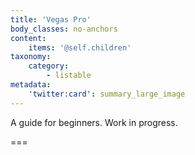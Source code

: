 ```yaml
---
title: 'Vegas Pro'
body_classes: no-anchors
content:
    items: '@self.children'
taxonomy:
    category:
        - listable
metadata:
    'twitter:card': summary_large_image
---
```


A guide for beginners. Work in progress.

===